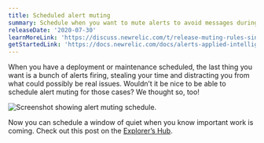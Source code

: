 ```yaml
---
title: Scheduled alert muting
summary: Schedule when you want to mute alerts to avoid messages during maintenance or deployments.
releaseDate: '2020-07-30'
learnMoreLink: 'https://discuss.newrelic.com/t/release-muting-rules-single-occurrence-scheduling/110098'
getStartedLink: 'https://docs.newrelic.com/docs/alerts-applied-intelligence/new-relic-alerts/alert-notifications/muting-rules-suppress-notifications'
---
```


When you have a deployment or maintenance scheduled, the last thing you want is a bunch of alerts firing, stealing your time and distracting you from what could possibly be real issues. Wouldn’t it be nice to be able to schedule alert muting for those cases? We thought so, too!

![Screenshot showing alert muting schedule.](./images/whats_up_muting_schedule.png "whats_up_muting_schedule.webp")

Now you can schedule a window of quiet when you know important work is coming. Check out this post on the [Explorer’s Hub](https://discuss.newrelic.com/t/release-muting-rules-single-occurrence-scheduling/110098).
